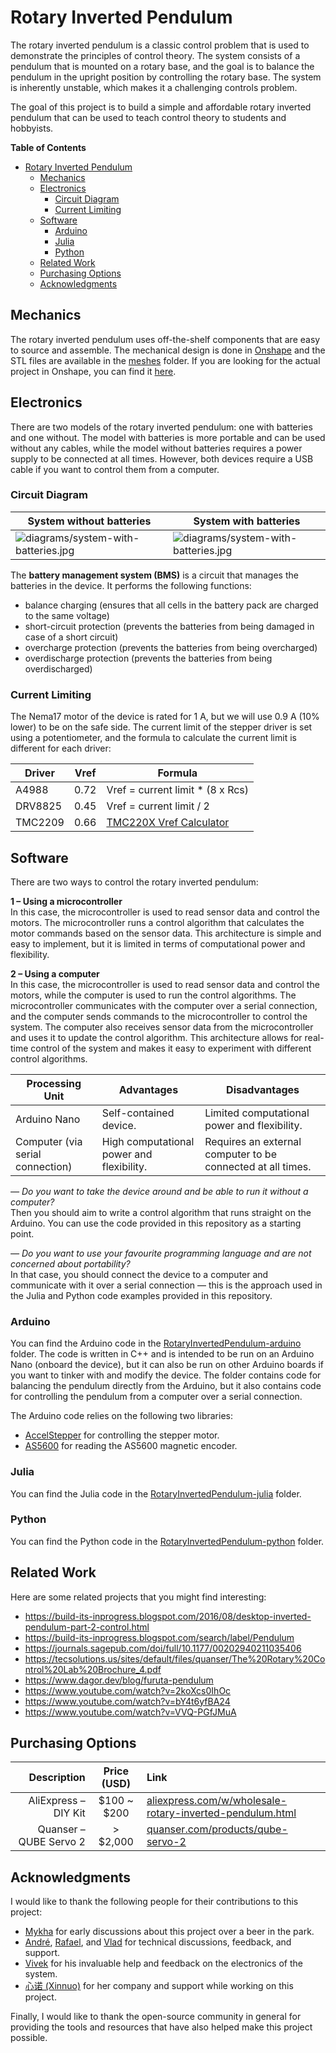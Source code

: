 # Rotary Inverted Pendulum

The rotary inverted pendulum is a classic control problem that is used to demonstrate the principles of control theory. The system consists of a pendulum that is mounted on a rotary base, and the goal is to balance the pendulum in the upright position by controlling the rotary base. The system is inherently unstable, which makes it a challenging controls problem.

The goal of this project is to build a simple and affordable rotary inverted pendulum that can be used to teach control theory to students and hobbyists.

**Table of Contents**
- [Rotary Inverted Pendulum](#rotary-inverted-pendulum)
  - [Mechanics](#mechanics)
  - [Electronics](#electronics)
    - [Circuit Diagram](#circuit-diagram)
    - [Current Limiting](#current-limiting)
  - [Software](#software)
    - [Arduino](#arduino)
    - [Julia](#julia)
    - [Python](#python)
  - [Related Work](#related-work)
  - [Purchasing Options](#purchasing-options)
  - [Acknowledgments](#acknowledgments)

## Mechanics

The rotary inverted pendulum uses off-the-shelf components that are easy to source and assemble. The mechanical design is done in [Onshape](https://www.onshape.com/en/) and the STL files are available in the [meshes](meshes) folder. If you are looking for the actual project in Onshape, you can find it [here](https://cad.onshape.com/documents/fa8afe5031ca70c78442e408/w/5519455d45464bacd4cf9b1d/e/79273ac76c3305af463951de).

## Electronics

There are two models of the rotary inverted pendulum: one with batteries and one without. The model with batteries is more portable and can be used without any cables, while the model without batteries requires a power supply to be connected at all times. However, both devices require a USB cable if you want to control them from a computer.

### Circuit Diagram

| System without batteries                                                     | System with batteries                                                     |
| ---------------------------------------------------------------------------- | ------------------------------------------------------------------------- |
| ![diagrams/system-with-batteries.jpg](diagrams/system-without-batteries.jpg) | ![diagrams/system-with-batteries.jpg](diagrams/system-with-batteries.jpg) |

The **battery management system (BMS)** is a circuit that manages the batteries in the device. It performs the following functions:
- balance charging (ensures that all cells in the battery pack are charged to the same voltage)
- short-circuit protection (prevents the batteries from being damaged in case of a short circuit)
- overcharge protection (prevents the batteries from being overcharged)
- overdischarge protection (prevents the batteries from being overdischarged)

### Current Limiting

The Nema17 motor of the device is rated for 1 A, but we will use 0.9 A (10% lower) to be on the safe side. The current limit of the stepper driver is set using a potentiometer, and the formula to calculate the current limit is different for each driver:

| Driver  | Vref | Formula                                                                     |
| ------- | ---- | --------------------------------------------------------------------------- |
| A4988   | 0.72 | Vref = current limit * (8 x Rcs)                                            |
| DRV8825 | 0.45 | Vref = current limit / 2                                                    |
| TMC2209 | 0.66 | [TMC220X Vref Calculator](https://printpractical.github.io/VrefCalculator/) |

## Software

There are two ways to control the rotary inverted pendulum:

**1 – Using a microcontroller**  
In this case, the microcontroller is used to read sensor data and control the motors. The microcontroller runs a control algorithm that calculates the motor commands based on the sensor data. This architecture is simple and easy to implement, but it is limited in terms of computational power and flexibility.

**2 – Using a computer**  
In this case, the microcontroller is used to read sensor data and control the motors, while the computer is used to run the control algorithms. The microcontroller communicates with the computer over a serial connection, and the computer sends commands to the microcontroller to control the system. The computer also receives sensor data from the microcontroller and uses it to update the control algorithm. This architecture allows for real-time control of the system and makes it easy to experiment with different control algorithms.

| Processing Unit                  | Advantages                                | Disadvantages                                               |
| -------------------------------- | ----------------------------------------- | ----------------------------------------------------------- |
| Arduino Nano                     | Self-contained device.                    | Limited computational power and flexibility.                |
| Computer (via serial connection) | High computational power and flexibility. | Requires an external computer to be connected at all times. |

*— Do you want to take the device around and be able to run it without a computer?*  
Then you should aim to write a control algorithm that runs straight on the Arduino. You can use the code provided in this repository as a starting point.

*— Do you want to use your favourite programming language and are not concerned about portability?*  
In that case, you should connect the device to a computer and communicate with it over a serial connection — this is the approach used in the Julia and Python code examples provided in this repository.

### Arduino

You can find the Arduino code in the [RotaryInvertedPendulum-arduino](RotaryInvertedPendulum-arduino) folder. The code is written in C++ and is intended to be run on an Arduino Nano (onboard the device), but it can also be run on other Arduino boards if you want to tinker with and modify the device. The folder contains code for balancing the pendulum directly from the Arduino, but it also contains code for controlling the pendulum from a computer over a serial connection.

The Arduino code relies on the following two libraries:
- [AccelStepper](https://www.airspayce.com/mikem/arduino/AccelStepper/) for controlling the stepper motor.
- [AS5600](https://github.com/Seeed-Studio/Seeed_Arduino_AS5600) for reading the AS5600 magnetic encoder.

### Julia

You can find the Julia code in the [RotaryInvertedPendulum-julia](RotaryInvertedPendulum-julia) folder.

### Python

You can find the Python code in the [RotaryInvertedPendulum-python](RotaryInvertedPendulum-python) folder.

## Related Work

Here are some related projects that you might find interesting:

- https://build-its-inprogress.blogspot.com/2016/08/desktop-inverted-pendulum-part-2-control.html
- https://build-its-inprogress.blogspot.com/search/label/Pendulum
- https://journals.sagepub.com/doi/full/10.1177/00202940211035406
- https://tecsolutions.us/sites/default/files/quanser/The%20Rotary%20Control%20Lab%20Brochure_4.pdf
- https://www.dagor.dev/blog/furuta-pendulum
- https://www.youtube.com/watch?v=2koXcs0IhOc
- https://www.youtube.com/watch?v=bY4t6yfBA24
- https://www.youtube.com/watch?v=VVQ-PGfJMuA

## Purchasing Options

|            Description | Price (USD) | Link                                                                                                                             |
| ---------------------: | :---------: | :------------------------------------------------------------------------------------------------------------------------------- |
|   AliExpress – DIY Kit | $100 ~ $200 | [aliexpress.com/w/wholesale-rotary-inverted-pendulum.html](https://www.aliexpress.com/w/wholesale-rotary-inverted-pendulum.html) |
| Quanser – QUBE Servo 2 |  > $2,000   | [quanser.com/products/qube-servo-2](https://www.quanser.com/products/qube-servo-2)                                               |

## Acknowledgments

I would like to thank the following people for their contributions to this project:
- [Mykha](https://github.com/Mika412) for early discussions about this project over a beer in the park.
- [André](https://github.com/Esser50K), [Rafael](https://github.com/rkourdis), and [Vlad](https://github.com/VladimirIvan) for technical discussions, feedback, and support.
- [Vivek](https://github.com/svrkrishnavivek) for his invaluable help and feedback on the electronics of the system.
- [心诺 (Xinnuo)](https://github.com/XinnuoXu) for her company and support while working on this project.
 
Finally, I would like to thank the open-source community in general for providing the tools and resources that have also helped make this project possible.
